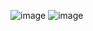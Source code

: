 ![image](https://github.com/user-attachments/assets/5504ad73-3ae7-4563-acf2-149c3baf4702)
![image](https://github.com/user-attachments/assets/1130bcc7-f278-4b59-9bcd-608fea98d863)
